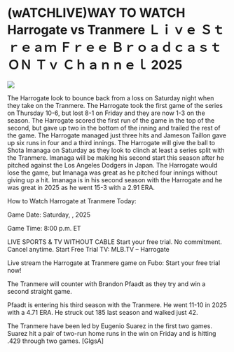 # (wATCHLIVE)WAY TO WATCH Harrogate vs Tranmere Ｌｉｖｅ Ｓｔｒｅａｍ Ｆｒｅｅ Ｂｒｏａｄｃａｓｔ ＯＮ Ｔｖ Ｃｈａｎｎｅｌ  2025  
  
  
[![](https://i.imgur.com/qSNzIqt.png)](https://movie.rssnews.media/XnxnwcFl.php)  
  
The Harrogate look to bounce back from a loss on Saturday night when they take on the Tranmere. The Harrogate took the first game of the series on Thursday 10-6, but lost 8-1 on Friday and they are now 1-3 on the season. The Harrogate scored the first run of the game in the top of the second, but gave up two in the bottom of the inning and trailed the rest of the game. The Harrogate managed just three hits and Jameson Taillon gave up six runs in four and a third innings. The Harrogate will give the ball to Shota Imanaga on Saturday as they look to clinch at least a series split with the Tranmere. Imanaga will be making his second start this season after he pitched against the Los Angeles Dodgers in Japan. The Harrogate would lose the game, but Imanaga was great as he pitched four innings without giving up a hit. Imanaga is in his second season with the Harrogate and he was great in 2025 as he went 15-3 with a 2.91 ERA.

How to Watch Harrogate at Tranmere Today:

Game Date: Saturday, , 2025

Game Time: 8:00 p.m. ET

LIVE SPORTS & TV WITHOUT CABLE
Start your free trial. No commitment. Cancel anytime.
Start Free Trial
TV: MLB.TV – Harrogate

Live stream the Harrogate at Tranmere game on Fubo: Start your free trial now!

The Tranmere will counter with Brandon Pfaadt as they try and win a second straight game.

Pfaadt is entering his third season with the Tranmere. He went 11-10 in 2025 with a 4.71 ERA. He struck out 185 last season and walked just 42.

The Tranmere have been led by Eugenio Suarez in the first two games. Suarez hit a pair of two-run home runs in the win on Friday and is hitting .429 through two games. [GlgsA]
